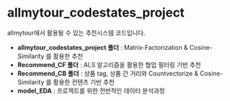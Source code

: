 # allmytour_codestates_project

allmytour에서 활용될 수 있는 추천시스템 코드입니다.

- **allmytour_codestates_project 폴더** : Matrix-Factorization & Cosine-Similarity 를 활용한 추천  
- **Recommend_CF 폴더** : ALS 알고리즘을 활용한 협업 필터링 기반 추천
- **Recommend_CB 폴더** : 상품 tag, 상품 간 거리와 Countvectorize & Cosine-Similarity 를 활용한 컨텐츠 기반 추천
- **model_EDA** : 프로젝트를 위한 전반적인 데이터 분석과정

